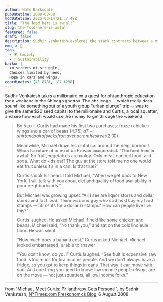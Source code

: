 ```yaml
---
author: Nate Barksdale
pubDatetime: 2008-08-08
modDatetime: 2025-03-14T21:17:48Z
title: “The food here is awful!”
slug: the-food-here-is-awful
featured: false
draft: false
description: Sudhir Venkatesh explores the stark contrasts between a millionaire's experiences and those of a local squatter in Chicago's impoverished neighborhoods.
emoji: 🍗
tags:
  - 🌍 Society
  - 🌱 Sustainability
haiku: |
  In streets of struggle,  
  Choices limited by need,  
  Hope in cans and wings.
coordinates: [41.8781, -87.6298]
---
```


Sudhir Venkatesh takes a millionaire on a quest for philanthropic education for a weekend in the Chicago ghettos. The challenge -- which really does sound like something out of a youth group "urban plunge" trip -- was to give the same $20 seed capital to the millionaire and Curtis, a local squatter, and see how each would use the money to get through the weekend

> By 5 p.m. Curtis had made his first two purchases: frozen chicken wings and a can of beans ($4.75); a T-shirt and pair of socks from a vendor on the street ($2.00)
>
> Meanwhile, Michael drove his rental car around the neighborhood. When he returned to meet us he was exasperated. “The food here is awful! No fruit, vegetables are moldy. Only meat, canned food, and soda. What do kids eat? The guy at the store told me no one would eat fruit unless it’s in a can. Is that true?”
>
> Curtis shook his head. I told Michael, “When we get back to New York, I will talk with you about diet and quality of food availability in poor neighborhoods.”
>
> But Michael was growing upset. “All I see are liquor stores and dollar stores and fast food. There was one guy who said he’d buy my food stamps — 50 cents for a dollar in stamps? How can people live like this?”
>
> Curtis laughed. He asked Michael if he’d like some chicken and beans. Michael said, “No thank you,” and sat on the cold linoleum floor. He was silent
>
> “How much does a banana cost,” Curtis asked Michael. Michael looked embarrassed, unable to answer
>
> “You don’t know, do you!” Curtis laughed. “See fruit is expensive; raw food is too much for low income people. And we don’t always have a fridge, so you got to keep things in cans. That way it can move with you. And one thing you need to know: low income people _always_ are on the move — not just squatters, all low income folks.”

---

from "[Michael, Meet Curtis: Philanthropy Gets Personal](http://freakonomics.blogs.nytimes.com/2008/08/06/michael-meet-curtis-philanthropy-gets-personal/)", by Sudhir Venkatesh, [NYTimes.com Freakonomics Blog](http://freakonomics.blogs.nytimes.com//), 6 August 2008
